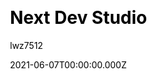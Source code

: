 ---
title: Next Dev Studio
github: https://github.com/lwz7512/next-dev-studio
demo: https://next-dev-studio.vercel.app/
author: lwz7512
date: 2021-06-07T00:00:00.000Z
ssg:
  - Next
cms:
  - Markdown
css:
  - PostCSS
category:
  - Business
description: >-
  A small business website template based on Nextjs and the original idea of
  one-click-hugo-cms from netlify.
draft: false
publish_date: '2021-05-28T21:02:11Z'
update_date: '2022-08-17T01:26:16Z'
github_star: 8
github_fork: 13
---